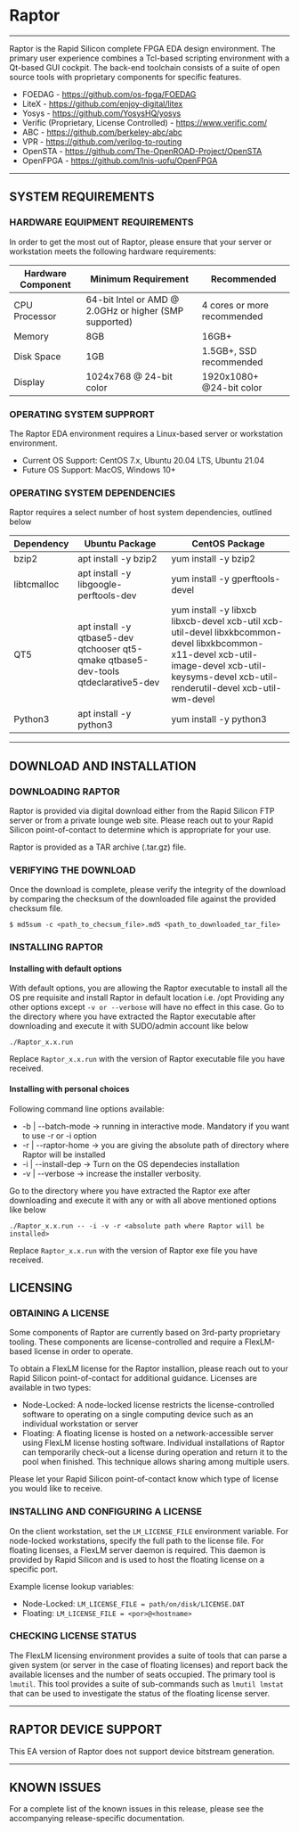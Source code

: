 # Raptor
----
Raptor is the Rapid Silicon complete FPGA EDA design environment.  The primary user experience combines a Tcl-based scripting environment with a Qt-based GUI cockpit.  The back-end toolchain consists of a suite of open source tools with proprietary components for specific features.

* FOEDAG - https://github.com/os-fpga/FOEDAG
* LiteX - https://github.com/enjoy-digital/litex
* Yosys - https://github.com/YosysHQ/yosys
* Verific (Proprietary, License Controlled) - https://www.verific.com/
* ABC - https://github.com/berkeley-abc/abc
* VPR - https://github.com/verilog-to-routing
* OpenSTA - https://github.com/The-OpenROAD-Project/OpenSTA
* OpenFPGA - https://github.com/lnis-uofu/OpenFPGA

----
## SYSTEM REQUIREMENTS

### HARDWARE EQUIPMENT REQUIREMENTS
In order to get the most out of Raptor, please ensure that your server or workstation meets the following hardware requirements:

| Hardware Component	| Minimum Requirement	| Recommended	|
|-----------------------|-----------------------|---------------|
| CPU Processor			| 64-bit Intel or AMD @ 2.0GHz or higher (SMP supported)	| 4 cores or more recommended				|
| Memory				| 8GB						| 16GB+				|
| Disk Space			| 1GB						| 1.5GB+, SSD recommended				|
| Display				| 1024x768 @ 24-bit color						| 1920x1080+ @24-bit color				|

### OPERATING SYSTEM SUPPRORT
The Raptor EDA environment requires a Linux-based server or workstation environment.

 * Current OS Support: CentOS 7.x, Ubuntu 20.04 LTS, Ubuntu 21.04
 * Future OS Support: MacOS, Windows 10+

### OPERATING SYSTEM DEPENDENCIES
Raptor requires a select number of host system dependencies, outlined below

| Dependency	 | Ubuntu Package		                       | CentOS Package	                 |
|--------------|-----------------------------------------|---------------------------------|
| bzip2			   | apt install -y bzip2	                   | yum install -y bzip2	           |
| libtcmalloc  | apt install -y libgoogle-perftools-dev  | yum install -y gperftools-devel |
| QT5          | apt install -y qtbase5-dev qtchooser qt5-qmake qtbase5-dev-tools qtdeclarative5-dev  | yum install -y libxcb libxcb-devel xcb-util xcb-util-devel libxkbcommon-devel libxkbcommon-x11-devel xcb-util-image-devel xcb-util-keysyms-devel xcb-util-renderutil-devel xcb-util-wm-devel |
| Python3      | apt install -y python3  | yum install -y python3 |

---- 
## DOWNLOAD AND INSTALLATION

### DOWNLOADING RAPTOR
Raptor is provided via digital download either from the Rapid Silicon FTP server or from a private lounge web site.  Please reach out to your Rapid Silicon point-of-contact to determine which is appropriate for your use.

Raptor is provided as a TAR archive (.tar.gz) file.

### VERIFYING THE DOWNLOAD
Once the download is complete, please verify the integrity of the download by comparing the checksum of the downloaded file against the provided checksum file.

`$ md5sum -c <path_to_checsum_file>.md5 <path_to_downloaded_tar_file>`

### INSTALLING RAPTOR
#### Installing with default options

With default options, you are allowing the Raptor executable to install all the OS pre requisite and install Raptor in default location i.e. /opt
Providing any other options except `-v or --verbose` will have no effect in this case.
Go to the directory where you have extracted the Raptor executable after downloading and execute it with SUDO/admin account like below

```
./Raptor_x.x.run
```

Replace `Raptor_x.x.run` with the version of Raptor executable file you have received.

#### Installing with personal choices

Following command line options available:

* -b | --batch-mode   -> running in interactive mode. Mandatory if you want to use -r or -i option
* -r | --raptor-home  -> you are giving the absolute path of directory where Raptor will be installed
* -i | --install-dep  -> Turn on the OS dependecies installation
* -v | --verbose      -> increase the installer verbosity.

Go to the directory where you have extracted the Raptor exe after downloading and execute it with any or with all above mentioned options like below

```
./Raptor_x.x.run -- -i -v -r <absolute path where Raptor will be installed>
``` 

Replace `Raptor_x.x.run` with the version of Raptor exe file you have received.

## LICENSING

### OBTAINING A LICENSE
Some components of Raptor are currently based on 3rd-party proprietary tooling.  These components are license-controlled and require a FlexLM-based license in order to operate.

To obtain a FlexLM license for the Raptor installion, please reach out to your Rapid Silicon point-of-contact for additional guidance.  Licenses are available in two types:
* Node-Locked: A node-locked license restricts the license-controlled software to operating on a single computing device such as an individual workstation or server
* Floating: A floating license is hosted on a network-accessible server using FlexLM license hosting software.  Individual installations of Raptor can temporarily check-out a license during operation and return it to the pool when finished.  This technique allows sharing among multiple users.

Please let your Rapid Silicon point-of-contact know which type of license you would like to receive.

### INSTALLING AND CONFIGURING A LICENSE
On the client workstation, set the `LM_LICENSE_FILE` environment variable.  For node-locked workstations, specify the full path to the license file.  For floating licenses, a FlexLM server daemon is required.  This daemon is provided by Rapid Silicon and is used to host the floating license on a specific port.

Example license lookup variables:
* Node-Locked: `LM_LICENSE_FILE = path/on/disk/LICENSE.DAT`
* Floating: `LM_LICENSE_FILE = <por>@<hostname>`

### CHECKING LICENSE STATUS
The FlexLM licensing environment provides a suite of tools that can parse a given system (or server in the case of floating licenses) and report back the available licenses and the number of seats occupied.  The primary tool is `lmutil`.  This tool provides a suite of sub-commands such as `lmutil lmstat` that can be used to investigate the status of the floating license server.

----
## RAPTOR DEVICE SUPPORT
This EA version of Raptor does not support device bitstream generation.

----
## KNOWN ISSUES
For a complete list of the known issues in this release, please see the accompanying release-specific documentation.
